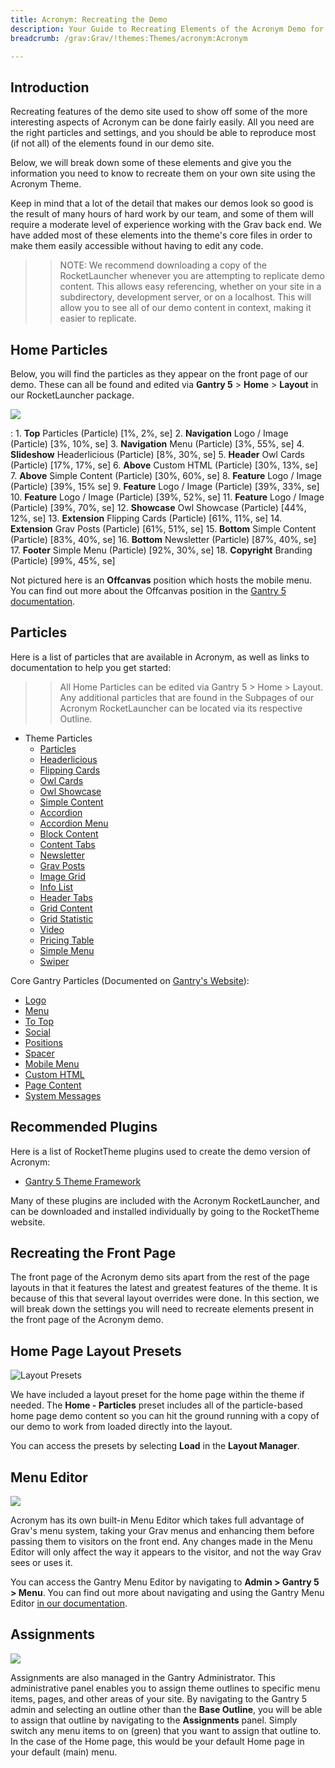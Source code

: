 ```yaml
---
title: Acronym: Recreating the Demo
description: Your Guide to Recreating Elements of the Acronym Demo for Grav
breadcrumb: /grav:Grav/!themes:Themes/acronym:Acronym

---
```


Introduction
-----

Recreating features of the demo site used to show off some of the more interesting aspects of Acronym can be done fairly easily. All you need are the right particles and settings, and you should be able to reproduce most (if not all) of the elements found in our demo site.

Below, we will break down some of these elements and give you the information you need to know to recreate them on your own site using the Acronym Theme.

Keep in mind that a lot of the detail that makes our demos look so good is the result of many hours of hard work by our team, and some of them will require a moderate level of experience working with the Grav back end. We have added most of these elements into the theme's core files in order to make them easily accessible without having to edit any code.

>> NOTE: We recommend downloading a copy of the RocketLauncher whenever you are attempting to replicate demo content. This allows easy referencing, whether on your site in a subdirectory, development server, or on a localhost. This will allow you to see all of our demo content in context, making it easier to replicate.

Home Particles
-----

Below, you will find the particles as they appear on the front page of our demo. These can all be found and edited via **Gantry 5** > **Home** > **Layout** in our RocketLauncher package.

![](assets/acronym2.jpeg)

:   1. **Top** Particles (Particle) [1%, 2%, se]
    2. **Navigation** Logo / Image (Particle) [3%, 10%, se]
    3. **Navigation** Menu (Particle) [3%, 55%, se]
    4. **Slideshow** Headerlicious (Particle) [8%, 30%, se]
    5. **Header** Owl Cards (Particle) [17%, 17%, se]
    6. **Above** Custom HTML (Particle) [30%, 13%, se]
    7. **Above** Simple Content (Particle) [30%, 60%, se]
    8. **Feature** Logo / Image (Particle) [39%, 15% se]
    9. **Feature** Logo / Image (Particle) [39%, 33%, se]
    10. **Feature** Logo / Image (Particle) [39%, 52%, se]
    11. **Feature** Logo / Image (Particle) [39%, 70%, se]
    12. **Showcase** Owl Showcase (Particle) [44%, 12%, se]
    13. **Extension** Flipping Cards (Particle) [61%, 11%, se]
    14. **Extension** Grav Posts (Particle) [61%, 51%, se]
    15. **Bottom** Simple Content (Particle) [83%, 40%, se]
    16. **Bottom** Newsletter (Particle) [87%, 40%, se]
    17. **Footer** Simple Menu (Particle) [92%, 30%, se]
    18. **Copyright** Branding (Particle) [99%, 45%, se]

Not pictured here is an **Offcanvas** position which hosts the mobile menu. You can find out more about the Offcanvas position in the [Gantry 5 documentation](http://docs.gantry.org/gantry5/configure/layout-manager#offcanvas-section).

Particles
-----

Here is a list of particles that are available in Acronym, as well as links to documentation to help you get started:

>> All Home Particles can be edited via Gantry 5 > Home > Layout. Any additional particles that are found in the Subpages of our Acronym RocketLauncher can be located via its respective Outline.

- Theme Particles
    - [Particles](particle_particles.md)
    - [Headerlicious](particle_headerlicious.md)
    - [Flipping Cards](particle_flippingcards.md)
    - [Owl Cards](particle_owlcards.md)
    - [Owl Showcase](particle_owl.md)
    - [Simple Content](particle_simple.md)
    - [Accordion](particle_accordion.md)
    - [Accordion Menu](particle_accordionmenu.md)
    - [Block Content](particle_block.md)
    - [Content Tabs](particle_tabs.md)
    - [Newsletter](particle_newsletter.md)
    - [Grav Posts](particle_grav.md)
    - [Image Grid](particle_image.md)
    - [Info List](particle_info.md)
    - [Header Tabs](particle_headertabs.md)
    - [Grid Content](particle_gridcontent.md)
    - [Grid Statistic](particle_grid.md)
    - [Video](particle_video.md)
    - [Pricing Table](particle_pricing.md)
    - [Simple Menu](particle_simplemenu.md)
    - [Swiper](particle_swiper.md)

Core Gantry Particles (Documented on [Gantry's Website](http://gantry.org)):

* [Logo](http://docs.gantry.org/gantry5/particles/logo)
* [Menu](http://docs.gantry.org/gantry5/particles/menu-control)
* [To Top](http://docs.gantry.org/gantry5/particles/to-top)
* [Social](http://docs.gantry.org/gantry5/particles/social)
* [Positions](http://docs.gantry.org/gantry5/particles/position)
* [Spacer](http://docs.gantry.org/gantry5/particles/spacer)
* [Mobile Menu](http://docs.gantry.org/gantry5/particles/mobile-menu)
* [Custom HTML](http://docs.gantry.org/gantry5/particles/custom-html)
* [Page Content](http://docs.gantry.org/gantry5/particles/page-content)
* [System Messages](http://docs.gantry.org/gantry5/particles/system-messages)

Recommended Plugins
-----

Here is a list of RocketTheme plugins used to create the demo version of Acronym:

* [Gantry 5 Theme Framework](http://gantry.org/)

Many of these plugins are included with the Acronym RocketLauncher, and can be downloaded and installed individually by going to the RocketTheme website.

Recreating the Front Page
-----

The front page of the Acronym demo sits apart from the rest of the page layouts in that it features the latest and greatest features of the theme. It is because of this that several layout overrides were done. In this section, we will break down the settings you will need to recreate elements present in the front page of the Acronym demo.

Home Page Layout Presets
-----

![Layout Presets](assets/layout_presets.jpeg)

We have included a layout preset for the home page within the theme if needed. The **Home - Particles** preset includes all of the particle-based home page demo content so you can hit the ground running with a copy of our demo to work from loaded directly into the layout.

You can access the presets by selecting **Load** in the **Layout Manager**.

Menu Editor
-----

![](assets/menu_1.jpeg)

Acronym has its own built-in Menu Editor which takes full advantage of Grav's menu system, taking your Grav menus and enhancing them before passing them to visitors on the front end. Any changes made in the Menu Editor will only affect the way it appears to the visitor, and not the way Grav sees or uses it.

You can access the Gantry Menu Editor by navigating to **Admin > Gantry 5 > Menu**. You can find out more about navigating and using the Gantry Menu Editor [in our documentation](http://docs.gantry.org/gantry5/configure/menu-editor).

Assignments
-----

![](assets/assignments_1.jpeg)

Assignments are also managed in the Gantry Administrator. This administrative panel enables you to assign theme outlines to specific menu items, pages, and other areas of your site. By navigating to the Gantry 5 admin and selecting an outline other than the **Base Outline**, you will be able to assign that outline by navigating to the **Assignments** panel. Simply switch any menu items to on (green) that you want to assign that outline to. In the case of the Home page, this would be your default Home page in your default (main) menu.
